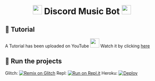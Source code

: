 <h1 align="center"><img src="./assets/logo.gif" width="30px"> Discord Music Bot <img src="./assets/logo.gif" width="30px"></h1>

## 📝 Tutorial

A Tutorial has been uploaded on YouTube <img src="https://www.youtube.com/about/static/svgs/icons/brand-resources/YouTube_icon_full-color.svg?cache=f2ec7a5" width="30px"> Watch it by clicking [here](https://www.youtube.com/watch?v=p4lP96Tiv9s)

## 💨 Run the projects

Glitch: [![Remix on Glitch](https://cdn.glitch.com/2703baf2-b643-4da7-ab91-7ee2a2d00b5b%2Fremix-button.svg)](https://glitch.com/edit/#!/import/github/mrsmook/Discord-MusicBot)
Repl: [![Run on Repl.it](https://repl.it/badge/github/mrsmook/Discord-MusicBot)](https://repl.it/github/mrsmook/Discord-MusicBot)
Heroku: [![Deploy](https://www.herokucdn.com/deploy/button.svg)](https://heroku.com/deploy?template=https://github.com/mrsmook/Discord-MusicBot)

